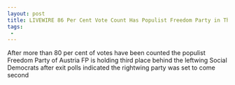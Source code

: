 ```yaml
---
layout: post
title: LIVEWIRE 86 Per Cent Vote Count Has Populist Freedom Party in Third Place
tags:
 -
---
```

After more than 80 per cent of votes have been counted the populist Freedom Party of Austria FP is holding third place behind the leftwing Social Democrats after exit polls indicated the rightwing party was set to come second
